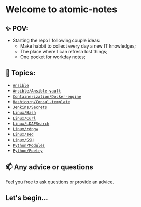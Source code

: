 # Welcome to atomic-notes

## :sparkles: POV:

- Starting the repo I following couple ideas:
    - Make habbit to collect every day a new IT knowledges;
    - The place where I can refresh lost things;
    - One pocket for workday notes;

## :memo: Topics:

* [`Ansible`](ansible/README.md)
* [`Ansible/Ansible-vault`](ansible/ansible-vault/README.md)
* [`Containerization/Docker-engine`](containerization/docker-engine/README.md)
* [`Hashicorp/Consul-template`](hashicorp/consul-template/README.md)
* [`Jenkins/Secrets`](jenkins/secrets/README.md)
* [`Linux/Bash`](linux/bash/README.md)
* [`Linux/Curl`](linux/curl/README.md)
* [`Linux/LDAPSearch`](linux/ldapsearch/README.md)
* [`Linux/rdpgw`](linux/rdpgw/README.md)
* [`Linux/sed`](linux/sed/README.md)
* [`Linux/SSH`](linux/ssh/README.md)
* [`Python/Modules`](python/modules/README.md)
* [`Python/Poetry`](python/poetry/README.md)

## :mailbox: Any advice or questions

Feel you free to ask questions or provide an advice.

## Let's begin...
